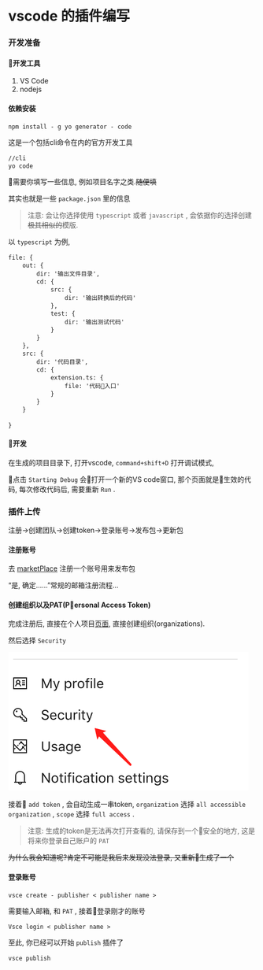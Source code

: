 # vscode 的插件编写

### 开发准备



#### 开发工具

1. VS Code
2. nodejs

#### 依赖安装

```
npm install - g yo generator - code
```

这是一个包括cli命令在内的官方开发工具

```
//cli
yo code
```

需要你填写一些信息, 例如项目名字之类.~~随便填~~

其实也就是一些 `package.json` 里的信息

> 注意: 会让你选择使用 `typescript` 或者 `javascript` , 会依据你的选择创建~~极其相似的~~模版.

以 `typescript` 为例, 

    file: {
    	out: {
    		dir: '输出文件目录',
    		cd: {
    			src: {
    				dir: '输出转换后的代码'
    			},
    			test: {
    				dir: '输出测试代码'
    			}
    		}
    	},
    	src: {
    		dir: '代码目录',
    		cd: {
    			extension.ts: {
    				file: '代码入口'
    			}
    		}
    	}

    }

#### 开发

在生成的项目目录下, 打开vscode, `command+shift+D` 打开调试模式, 


点击 `Starting Debug` 会打开一个新的VS code窗口, 那个页面就是生效的代码, 每次修改代码后, 需要重新 `Run` .

### 插件上传

注册->创建团队->创建token->登录账号->发布包->更新包

#### 注册账号

去 [marketPlace](https://marketplace.visualstudio.com/) 注册一个账号用来发布包

“是, 确定......”常规的邮箱注册流程...

#### 创建组织以及PAT(Personal Access Token)

完成注册后, 直接在个人项目[页面](https://dev.azure.com), 直接创建组织(organizations).

然后选择 `Security` 

![2018112901.png](../../img/2018112901.png)

接着 `add token` , 会自动生成一串token, `organization` 选择 `all accessible organization` , `scope` 选择 `full access` .

> 注意: 生成的token是无法再次打开查看的, 请保存到一个安全的地方, 这是将来你登录自己账户的 `PAT` 


~~为什么我会知道呢?肯定不可能是我后来发现没法登录, 又重新生成了一个~~

#### 登录账号

    vsce create - publisher < publisher name >

    
需要输入邮箱, 和 `PAT` , 接着登录刚才的账号

    Vsce login < publisher name >

至此, 你已经可以开始 `publish` 插件了

    vsce publish

